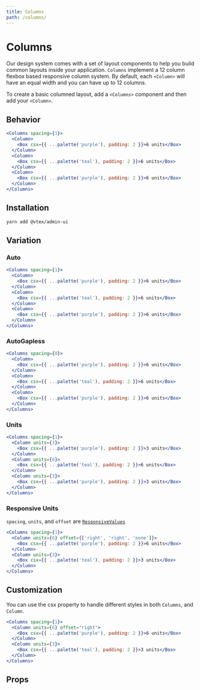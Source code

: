 ```yaml
---
title: Columns
path: /columns/
---
```


# Columns

Our design system comes with a set of layout components to help you build common layouts inside your application. `Columns` implement a 12 column flexbox based responsive column system. By default, each `<Column>` will have an equal width and you can have up to 12 columns.

To create a basic columned layout, add a `<Columns>` component and then add your `<Column>`.

## Behavior

```jsx
<Columns spacing={1}>
  <Column>
    <Box csx={{ ...palette('purple'), padding: 2 }}>6 units</Box>
  </Column>
  <Column>
    <Box csx={{ ...palette('teal'), padding: 2 }}>6 units</Box>
  </Column>
  <Column>
    <Box csx={{ ...palette('purple'), padding: 2 }}>6 units</Box>
  </Column>
</Columns>
```

## Installation

```sh isStatic
yarn add @vtex/admin-ui
```

## Variation

### Auto

```jsx
<Columns spacing={1}>
  <Column>
    <Box csx={{ ...palette('purple'), padding: 2 }}>6 units</Box>
  </Column>
  <Column>
    <Box csx={{ ...palette('teal'), padding: 2 }}>6 units</Box>
  </Column>
  <Column>
    <Box csx={{ ...palette('purple'), padding: 2 }}>6 units</Box>
  </Column>
</Columns>
```

### AutoGapless

```jsx
<Columns spacing={0}>
  <Column>
    <Box csx={{ ...palette('purple'), padding: 2 }}>6 units</Box>
  </Column>
  <Column>
    <Box csx={{ ...palette('teal'), padding: 2 }}>6 units</Box>
  </Column>
  <Column>
    <Box csx={{ ...palette('purple'), padding: 2 }}>6 units</Box>
  </Column>
</Columns>
```

### Units

```jsx
<Columns spacing={1}>
  <Column units={3}>
    <Box csx={{ ...palette('purple'), padding: 2 }}>3 units</Box>
  </Column>
  <Column units={6}>
    <Box csx={{ ...palette('teal'), padding: 2 }}>6 units</Box>
  </Column>
  <Column units={3}>
    <Box csx={{ ...palette('purple'), padding: 2 }}>3 units</Box>
  </Column>
</Columns>
```

### Responsive Units

`spacing`, `units`, and `offset` are [`ResponsiveValues`](/docs/guide/responsive-design/#responsive-values)

```jsx
<Columns spacing={1}>
  <Column units={6} offset={['right', 'right', 'none']}>
    <Box csx={{ ...palette('purple'), padding: 2 }}>6 units</Box>
  </Column>
  <Column units={3}>
    <Box csx={{ ...palette('teal'), padding: 2 }}>3 units</Box>
  </Column>
</Columns>
```

## Customization

You can use the csx property to handle different styles in both `Columns`, and `Column`.

```jsx
<Columns spacing={1}>
  <Column units={6} offset="right">
    <Box csx={{ ...palette('purple'), padding: 2 }}>6 units</Box>
  </Column>
  <Column units={3}>
    <Box csx={{ ...palette('teal'), padding: 2 }}>3 units</Box>
  </Column>
</Columns>
```

## Props
